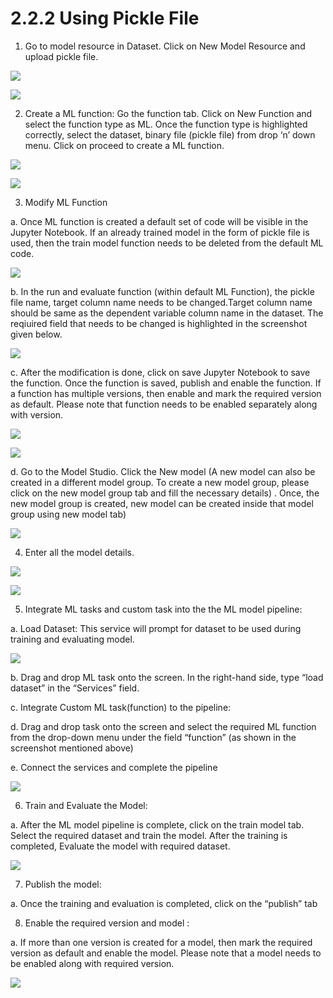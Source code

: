 # 2.2.2 Using Pickle File

1.  Go to model resource in Dataset. Click on New Model Resource and upload pickle file.

      

![](../../../../.gitbook/assets/image%20%28105%29.png)

![](../../../../.gitbook/assets/image%20%2883%29.png)

2. Create a ML function: Go the function tab. Click on New Function and select the function type as ML. Once the function type is highlighted correctly, select the dataset, binary file \(pickle file\) from drop ‘n’ down menu. Click on proceed to create a ML function.

![](../../../../.gitbook/assets/image%20%2813%29.png)

![](../../../../.gitbook/assets/image%20%28112%29.png)

3. Modify ML Function

a. Once ML function is created a default set of code will be visible in the Jupyter Notebook. If an already trained model in the form of pickle file is used, then the train model function needs to be deleted from the default ML code.

![](../../../../.gitbook/assets/image%20%2827%29.png)

b. In the run and evaluate function \(within default ML Function\), the pickle file name, target column name needs to be changed.Target column name should be same as the dependent variable column name in the dataset. The reqiuired field that needs to be changed is highlighted in the screenshot given below.

![](../../../../.gitbook/assets/image%20%28210%29.png)

c. After the modification is done, click on save Jupyter Notebook to save the function. Once the function is saved, publish and enable the function. If a function has multiple versions, then enable and mark the required version as default. Please note that function needs to be enabled separately along with version.

![](../../../../.gitbook/assets/image%20%2831%29.png)

![](../../../../.gitbook/assets/image%20%289%29.png)

d. Go to the Model Studio. Click the New model \(A new model can also be created in a different model group. To create a new model group, please click on the new model group tab and fill the necessary details\) . Once, the new model group is created, new model can be created inside that model group using new model tab\)

![](../../../../.gitbook/assets/image%20%28196%29.png)

4. Enter all the model details.



![](../../../../.gitbook/assets/image%20%2852%29.png)

![](../../../../.gitbook/assets/image%20%28179%29.png)

5. Integrate ML tasks and custom task into the the ML model pipeline:

a. Load Dataset: This service will prompt for dataset to be used during training and evaluating model.

![](../../../../.gitbook/assets/image%20%28166%29.png)

b. Drag and drop ML task onto the screen. In the right-hand side, type “load dataset” in the “Services” field.

c. Integrate Custom ML task\(function\) to the pipeline:

d. Drag and drop task onto the screen and  select the required  ML function from the drop-down menu under the field “function” \(as shown in the screenshot mentioned above\)

e. Connect the services and complete the pipeline

![](../../../../.gitbook/assets/image%20%2869%29.png)

6. Train and Evaluate the Model:

a. After the ML model pipeline is complete, click on the train model tab. Select the required dataset and train the model. After the training is completed, Evaluate the model with required dataset.

![](../../../../.gitbook/assets/image%20%28165%29.png)

7. Publish the model:

a. Once the training and evaluation is completed, click on the “publish” tab

8. Enable the required version and model :

a. If more than one version is created for a model, then mark the required version as default and enable the model. Please note that a model needs to be enabled along with required version.

![](../../../../.gitbook/assets/image%20%28134%29.png)

